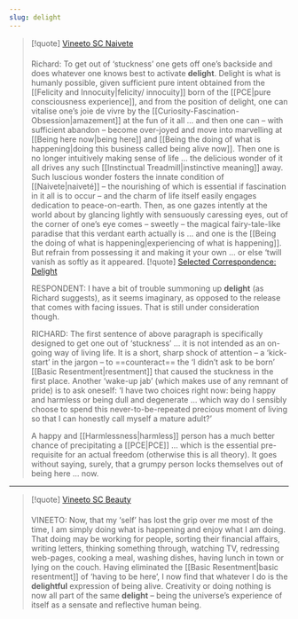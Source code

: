 ```yaml
---
slug: delight
---
```


> [!quote] [Vineeto  SC Naivete](http://actualfreedom.com.au/actualism/vineeto/selected-correspondence/corr-naivete.htm)
>
> Richard: To get out of ‘stuckness’ one gets off one’s backside and does whatever one knows best to activate **delight**. Delight is what is humanly possible, given sufficient pure intent obtained from the [[Felicity and Innocuity|felicity/ innocuity]] born of the [[PCE|pure consciousness experience]], and from the position of delight, one can vitalise one’s joie de vivre by the [[Curiosity-Fascination-Obsession|amazement]] at the fun of it all ... and then one can – with sufficient abandon – become over-joyed and move into marvelling at [[Being here now|being here]] and [[Being the doing of what is happening|doing this business called being alive now]]. Then one is no longer intuitively making sense of life ... the delicious wonder of it all drives any such [[Instinctual Treadmill|instinctive meaning]] away. Such luscious wonder fosters the innate condition of [[Naivete|naiveté]] – the nourishing of which is essential if fascination in it all is to occur – and the charm of life itself easily engages dedication to peace-on-earth. Then, as one gazes intently at the world about by glancing lightly with sensuously caressing eyes, out of the corner of one’s eye comes – sweetly – the magical fairy-tale-like paradise that this verdant earth actually is ... and one is the [[Being the doing of what is happening|experiencing of what is happening]]. But refrain from possessing it and making it your own ... or else ‘twill vanish as softly as it appeared. <snip>
> [!quote] [Selected Correspondence: Delight](http://actualfreedom.com.au/richard/selectedcorrespondence/sc-delight.htm)
>
> RESPONDENT: I have a bit of trouble summoning up **delight** (as Richard suggests), as it seems imaginary, as opposed to the release that comes with facing issues. That is still under consideration though.
>
> RICHARD: The first sentence of above paragraph is specifically designed to get one out of ‘stuckness’ ... it is not intended as an on-going way of living life. It is a short, sharp shock of attention – a ‘kick-start’ in the jargon – to ==counteract== the ‘I didn’t ask to be born’ [[Basic Resentment|resentment]] that caused the stuckness in the first place. Another ‘wake-up jab’ (which makes use of any remnant of pride) is to ask oneself: ‘I have two choices right now: being happy and harmless or being dull and degenerate ... which way do I sensibly choose to spend this never-to-be-repeated precious moment of living so that I can honestly call myself a mature adult?’
>
> A happy and [[Harmlessness|harmless]] person has a much better chance of precipitating a [[PCE|PCE]] ... which is the essential pre-requisite for an actual freedom (otherwise this is all theory). It goes without saying, surely, that a grumpy person locks themselves out of being here ... now.
---

> [!quote] [Vineeto  SC Beauty](http://www.actualfreedom.com.au/actualism/vineeto/selected-correspondence/corr-beauty.htm)
>
> VINEETO: Now, that my ‘self’ has lost the grip over me most of the time, I am simply doing what is happening and enjoy what I am doing. That doing may be working for people, sorting their financial affairs, writing letters, thinking something through, watching TV, redressing web-pages, cooking a meal, washing dishes, having lunch in town or lying on the couch. Having eliminated the [[Basic Resentment|basic resentment]] of ‘having to be here’, I now find that whatever I do is the **delightful** expression of being alive. Creativity or doing nothing is now all part of the same **delight** – being the universe’s experience of itself as a sensate and reflective human being.